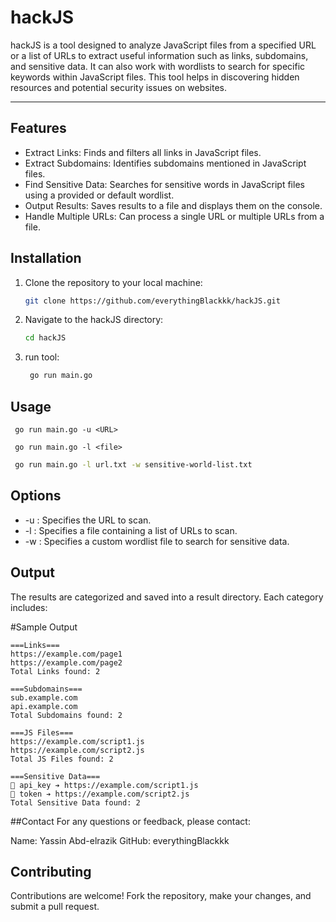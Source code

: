 # hackJS
hackJS is a tool designed to analyze JavaScript files from a specified URL or a list of URLs to extract useful information such as links, subdomains, and sensitive data. It can also work with wordlists to search for specific keywords within JavaScript files. This tool helps in discovering hidden resources and potential security issues on websites.

____
## Features

- Extract Links: Finds and filters all links in JavaScript files.
- Extract Subdomains: Identifies subdomains mentioned in JavaScript files.
- Find Sensitive Data: Searches for sensitive words in JavaScript files using a provided or default wordlist.
- Output Results: Saves results to a file and displays them on the console.
- Handle Multiple URLs: Can process a single URL or multiple URLs from a file.

## Installation

1. Clone the repository to your local machine:

    ```bash
    git clone https://github.com/everythingBlackkk/hackJS.git
    ```

2. Navigate to the hackJS directory:

    ```bash
    cd hackJS
    ```
3. run tool:
   ```bash
    go run main.go
   ```
   
## Usage


   ```Basic Usage
    go run main.go -u <URL>
   ```
   ```Scan Multiple URLs from a File:
    go run main.go -l <file>
   ```
   ```bash
    go run main.go -l url.txt -w sensitive-world-list.txt
   ```

## Options
- -u <URL>: Specifies the URL to scan.
- -l <file>: Specifies a file containing a list of URLs to scan.
- -w <wordlist>: Specifies a custom wordlist file to search for sensitive data.

## Output
The results are categorized and saved into a result directory. Each category includes:

#Sample Output

```golang
===Links===
https://example.com/page1
https://example.com/page2
Total Links found: 2

===Subdomains===
sub.example.com
api.example.com
Total Subdomains found: 2

===JS Files===
https://example.com/script1.js
https://example.com/script2.js
Total JS Files found: 2

===Sensitive Data===
🔹 api_key ➔ https://example.com/script1.js
🔹 token ➔ https://example.com/script2.js
Total Sensitive Data found: 2

```

##Contact
For any questions or feedback, please contact:

Name: Yassin Abd-elrazik
GitHub: everythingBlackkk

## Contributing
Contributions are welcome! Fork the repository, make your changes, and submit a pull request.
